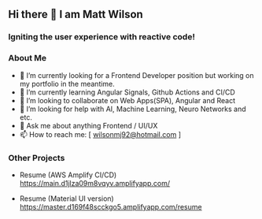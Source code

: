 ## Hi there 👋 I am Matt Wilson
### Igniting the user experience with reactive code!

<!--
**wilsonmatt/wilsonmatt** is a ✨ _special_ ✨ repository because its `README.md` (this file) appears on your GitHub profile.

Here are some ideas to get you started:

- 🔭 I’m currently working on ...
- 🌱 I’m currently learning ...
- 👯 I’m looking to collaborate on ...
- 🤔 I’m looking for help with ...
- 💬 Ask me about ...
- 📫 How to reach me: ...
- 😄 Pronouns: ...
- ⚡ Fun fact: ...
-->

### About Me

- 🔭 I’m currently looking for a Frontend Developer position but working on my portfolio in the meantime.
- 🌱 I’m currently learning Angular Signals, Github Actions and CI/CD
- 👯 I’m looking to collaborate on Web Apps(SPA), Angular and React
- 🤔 I’m looking for help with AI, Machine Learning, Neuro Networks and etc.
- 💬 Ask me about anything Frontend / UI/UX
- 📫 How to reach me: [ wilsonmj92@hotmail.com ]

### Other Projects
- Resume (AWS Amplify CI/CD) 
    https://main.d1jlza09m8vqyv.amplifyapp.com/

- Resume (Material UI version) 
    https://master.d169f48scckgo5.amplifyapp.com/resume
